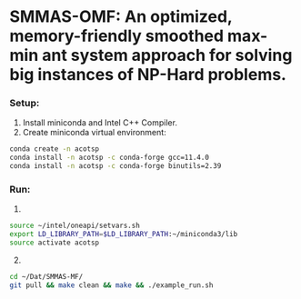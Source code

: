 # SMMAS-OMF: An optimized, memory-friendly smoothed max-min ant system approach for solving big instances of NP-Hard problems. 
### Setup:
1. Install miniconda and Intel C++ Compiler.
2. Create miniconda virtual environment:
```bash
conda create -n acotsp
conda install -n acotsp -c conda-forge gcc=11.4.0
conda install -n acotsp -c conda-forge binutils=2.39
```
### Run:
1.
```bash
source ~/intel/oneapi/setvars.sh
export LD_LIBRARY_PATH=$LD_LIBRARY_PATH:~/miniconda3/lib
source activate acotsp
```
2.
```bash
cd ~/Dat/SMMAS-MF/
git pull && make clean && make && ./example_run.sh
```
